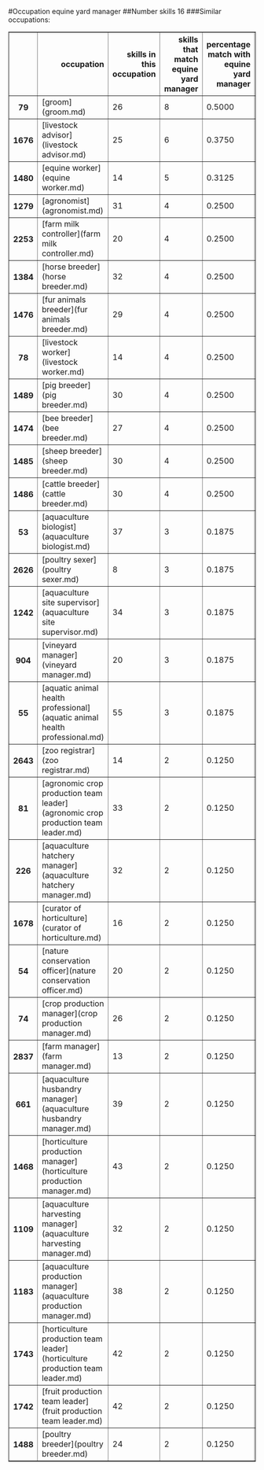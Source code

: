 #Occupation equine yard manager
##Number skills 16
###Similar occupations:
<table border="1" class="dataframe">
  <thead>
    <tr style="text-align: right;">
      <th></th>
      <th>occupation</th>
      <th>skills in this occupation</th>
      <th>skills that match equine yard manager</th>
      <th>percentage match with equine yard manager</th>
      <th>skills not in equine yard manager</th>
    </tr>
  </thead>
  <tbody>
    <tr>
      <th>79</th>
      <td>[groom](groom.md)</td>
      <td>26</td>
      <td>8</td>
      <td>0.5000</td>
      <td>18</td>
    </tr>
    <tr>
      <th>1676</th>
      <td>[livestock advisor](livestock advisor.md)</td>
      <td>25</td>
      <td>6</td>
      <td>0.3750</td>
      <td>19</td>
    </tr>
    <tr>
      <th>1480</th>
      <td>[equine worker](equine worker.md)</td>
      <td>14</td>
      <td>5</td>
      <td>0.3125</td>
      <td>9</td>
    </tr>
    <tr>
      <th>1279</th>
      <td>[agronomist](agronomist.md)</td>
      <td>31</td>
      <td>4</td>
      <td>0.2500</td>
      <td>27</td>
    </tr>
    <tr>
      <th>2253</th>
      <td>[farm milk controller](farm milk controller.md)</td>
      <td>20</td>
      <td>4</td>
      <td>0.2500</td>
      <td>16</td>
    </tr>
    <tr>
      <th>1384</th>
      <td>[horse breeder](horse breeder.md)</td>
      <td>32</td>
      <td>4</td>
      <td>0.2500</td>
      <td>28</td>
    </tr>
    <tr>
      <th>1476</th>
      <td>[fur animals breeder](fur animals breeder.md)</td>
      <td>29</td>
      <td>4</td>
      <td>0.2500</td>
      <td>25</td>
    </tr>
    <tr>
      <th>78</th>
      <td>[livestock worker](livestock worker.md)</td>
      <td>14</td>
      <td>4</td>
      <td>0.2500</td>
      <td>10</td>
    </tr>
    <tr>
      <th>1489</th>
      <td>[pig breeder](pig breeder.md)</td>
      <td>30</td>
      <td>4</td>
      <td>0.2500</td>
      <td>26</td>
    </tr>
    <tr>
      <th>1474</th>
      <td>[bee breeder](bee breeder.md)</td>
      <td>27</td>
      <td>4</td>
      <td>0.2500</td>
      <td>23</td>
    </tr>
    <tr>
      <th>1485</th>
      <td>[sheep breeder](sheep breeder.md)</td>
      <td>30</td>
      <td>4</td>
      <td>0.2500</td>
      <td>26</td>
    </tr>
    <tr>
      <th>1486</th>
      <td>[cattle breeder](cattle breeder.md)</td>
      <td>30</td>
      <td>4</td>
      <td>0.2500</td>
      <td>26</td>
    </tr>
    <tr>
      <th>53</th>
      <td>[aquaculture biologist](aquaculture biologist.md)</td>
      <td>37</td>
      <td>3</td>
      <td>0.1875</td>
      <td>34</td>
    </tr>
    <tr>
      <th>2626</th>
      <td>[poultry sexer](poultry sexer.md)</td>
      <td>8</td>
      <td>3</td>
      <td>0.1875</td>
      <td>5</td>
    </tr>
    <tr>
      <th>1242</th>
      <td>[aquaculture site supervisor](aquaculture site supervisor.md)</td>
      <td>34</td>
      <td>3</td>
      <td>0.1875</td>
      <td>31</td>
    </tr>
    <tr>
      <th>904</th>
      <td>[vineyard manager](vineyard manager.md)</td>
      <td>20</td>
      <td>3</td>
      <td>0.1875</td>
      <td>17</td>
    </tr>
    <tr>
      <th>55</th>
      <td>[aquatic animal health professional](aquatic animal health professional.md)</td>
      <td>55</td>
      <td>3</td>
      <td>0.1875</td>
      <td>52</td>
    </tr>
    <tr>
      <th>2643</th>
      <td>[zoo registrar](zoo registrar.md)</td>
      <td>14</td>
      <td>2</td>
      <td>0.1250</td>
      <td>12</td>
    </tr>
    <tr>
      <th>81</th>
      <td>[agronomic crop production team leader](agronomic crop production team leader.md)</td>
      <td>33</td>
      <td>2</td>
      <td>0.1250</td>
      <td>31</td>
    </tr>
    <tr>
      <th>226</th>
      <td>[aquaculture hatchery manager](aquaculture hatchery manager.md)</td>
      <td>32</td>
      <td>2</td>
      <td>0.1250</td>
      <td>30</td>
    </tr>
    <tr>
      <th>1678</th>
      <td>[curator of horticulture](curator of horticulture.md)</td>
      <td>16</td>
      <td>2</td>
      <td>0.1250</td>
      <td>14</td>
    </tr>
    <tr>
      <th>54</th>
      <td>[nature conservation officer](nature conservation officer.md)</td>
      <td>20</td>
      <td>2</td>
      <td>0.1250</td>
      <td>18</td>
    </tr>
    <tr>
      <th>74</th>
      <td>[crop production manager](crop production manager.md)</td>
      <td>26</td>
      <td>2</td>
      <td>0.1250</td>
      <td>24</td>
    </tr>
    <tr>
      <th>2837</th>
      <td>[farm manager](farm manager.md)</td>
      <td>13</td>
      <td>2</td>
      <td>0.1250</td>
      <td>11</td>
    </tr>
    <tr>
      <th>661</th>
      <td>[aquaculture husbandry manager](aquaculture husbandry manager.md)</td>
      <td>39</td>
      <td>2</td>
      <td>0.1250</td>
      <td>37</td>
    </tr>
    <tr>
      <th>1468</th>
      <td>[horticulture production manager](horticulture production manager.md)</td>
      <td>43</td>
      <td>2</td>
      <td>0.1250</td>
      <td>41</td>
    </tr>
    <tr>
      <th>1109</th>
      <td>[aquaculture harvesting manager](aquaculture harvesting manager.md)</td>
      <td>32</td>
      <td>2</td>
      <td>0.1250</td>
      <td>30</td>
    </tr>
    <tr>
      <th>1183</th>
      <td>[aquaculture production manager](aquaculture production manager.md)</td>
      <td>38</td>
      <td>2</td>
      <td>0.1250</td>
      <td>36</td>
    </tr>
    <tr>
      <th>1743</th>
      <td>[horticulture production team leader](horticulture production team leader.md)</td>
      <td>42</td>
      <td>2</td>
      <td>0.1250</td>
      <td>40</td>
    </tr>
    <tr>
      <th>1742</th>
      <td>[fruit production team leader](fruit production team leader.md)</td>
      <td>42</td>
      <td>2</td>
      <td>0.1250</td>
      <td>40</td>
    </tr>
    <tr>
      <th>1488</th>
      <td>[poultry breeder](poultry breeder.md)</td>
      <td>24</td>
      <td>2</td>
      <td>0.1250</td>
      <td>22</td>
    </tr>
  </tbody>
</table>
